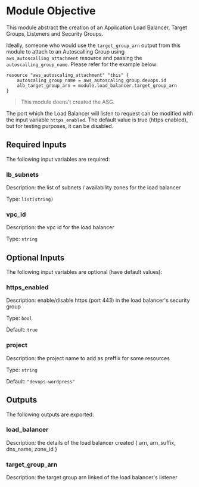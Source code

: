 # Module Objective

This module abstract the creation of an Application Load Balancer, Target Groups, Listeners and Security Groups.

Ideally, someone who would use the `target_group_arn` output from this module to attach to an Autoscalling Group using
`aws_autoscalling_attachment` resource and passing the `autoscalling_group_name`. Please refer for the example below:

```hcl
resource "aws_autoscaling_attachment" "this" {
    autoscaling_group_name = aws_autoscaling_group.devops.id
    alb_target_group_arn = module.load_balancer.target_group_arn
}
```

> This module doens't created the ASG.

The port which the Load Balancer will listen to request can be modified with the input variable `https_enabled`. The default value is true (https enabled), but for testing purposes, it can be disabled.

## Required Inputs

The following input variables are required:

### lb\_subnets

Description: the list of subnets / availability zones for the load balancer

Type: `list(string)`

### vpc\_id

Description: the vpc id for the load balancer

Type: `string`

## Optional Inputs

The following input variables are optional (have default values):

### https\_enabled

Description: enable/disable https (port 443) in the load balancer's security group

Type: `bool`

Default: `true`

### project

Description: the project name to add as preffix for some resources

Type: `string`

Default: `"devops-wordpress"`

## Outputs

The following outputs are exported:

### load\_balancer

Description: the details of the load balancer created { arn, arn\_suffix, dns\_name, zone\_id }

### target\_group\_arn

Description: the target group arn linked of the load balancer's listener

